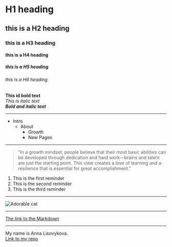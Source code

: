 # H1 heading
## this is a H2 heading
### this is a H3 heading
#### this is a H4 heading
##### this is a H5 heading
###### this is a H6 heading

**This id bold text**   
*This is italic text*   
_**Bold and italic text**_   


***
- Intro
  * About
    + Growth
    + New Pages

***
> “In a growth mindset, people believe that their most basic abilities can be developed through dedication and hard work—brains and talent are just the starting point. This view creates a love of learning and a resilience that is essential for great accomplishment.” 

1. This is the first reminder
2. This is the second reminder
3. This is the third reminder

***

![Adorable cat](https://i2-prod.manchestereveningnews.co.uk/incoming/article18781740.ece/ALTERNATES/s1200c/0_cat-in-the-hat-1.jpg)

***

[The link to the Markdown](https://docs.github.com/ru/get-started/writing-on-github/getting-started-with-writing-and-formatting-on-github/basic-writing-and-formatting-syntax)

***
My name is Anna Lisovykova.   
[Link to my repo](https://github.com/lesovikova)





